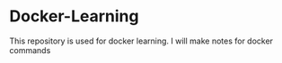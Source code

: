 # Docker-Learning

This repository is used for docker learning. I will make notes for docker commands

